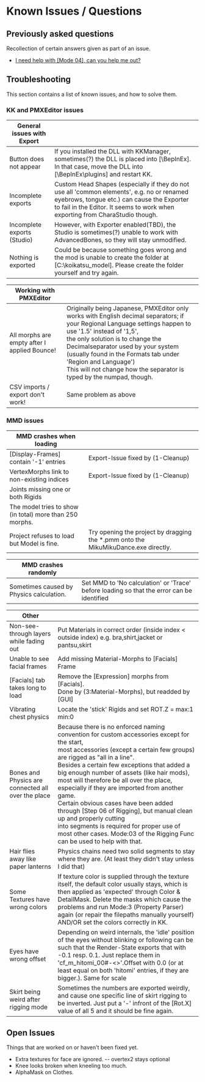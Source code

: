 
# Known Issues / Questions





## Previously asked questions


Recollection of certain answers given as part of an issue.

 - [I need help with [Mode 04], can you help me out?](https://github.com/CazzoPMX/KKPMX/issues/4#issuecomment-1122760640)

## Troubleshooting


This section contains a list of known issues, and how to solve them.


### KK and PMXEditor issues


| General issues with Export | |
| --- | --- |
| Button does not appear | If you installed the DLL with KKManager, sometimes(?) the DLL is placed into [<Folder of KK>\BepInEx]. In that case, move the DLL into [<Folder of KK>\BepInEx\plugins] and restart KK. |
| Incomplete exports | Custom Head Shapes (especially if they do not use all 'common elements', e.g. no or renamed eyebrows, tongue etc.) can cause the Exporter to fail in the Editor. It seems to work when exporting from CharaStudio though. |
| Incomplete exports (Studio) | However, with Exporter enabled(TBD), the Studio is sometimes(?) unable to work with AdvancedBones, so they will stay unmodified. |
| Nothing is exported | Could be because something goes wrong and the mod is unable to create the folder at [C:\koikatsu_model]. Please create the folder yourself and try again. |

| Working with PMXEditor | |
| --- | --- |
| All morphs are empty after I applied Bounce!  | Originally being Japanese, PMXEditor only works with English decimal separators; if your Regional Language settings happen to use '1.5' instead of '1,5',<br/>the only solution is to change the Decimalseparator used by your system (usually found in the Formats tab under 'Region and Language')<br/>This will not change how the separator is typed by the numpad, though. |
| CSV imports / export don't work! | Same problem as above |

### MMD issues


| MMD crashes when loading | |
| --- | --- |
| [Display-Frames] contain '-1' entries | Export-Issue fixed by (1-Cleanup) |
| VertexMorphs link to non-existing indices | Export-Issue fixed by (1-Cleanup) |
| Joints missing one or both Rigids |     |
| The model tries to show (in total) more than 250 morphs. |     |
| Project refuses to load but Model is fine. | Try opening the project by dragging the *.pmm onto the MikuMikuDance.exe directly. |

| MMD crashes randomly | |
| --- | --- |
| Sometimes caused by Physics calculation. | Set MMD to 'No calculation' or 'Trace' before loading so that the error can be identified |

| Other | |
| --- | --- |
| Non-see-through layers while fading out | Put Materials in correct order (inside index < outside index) e.g. bra,shirt,jacket or pantsu,skirt |
| Unable to see facial frames | Add missing Material-Morphs to [Facials] Frame |
| [Facials] tab takes long to load | Remove the [Expression] morphs from [Facials].<br/>Done by (3:Material-Morphs), but readded by [GUI] |
| Vibrating chest physics | Locate the 'stick' Rigids and set ROT.Z = max:1 min:0 |
| Bones and Physics are connected all over the place | Because there is no enforced naming convention for custom accessories except for the start,<br/>most accessories (except a certain few groups) are rigged as "all in a line".<br/>Besides a certain few exceptions that added a big enough number of assets (like hair mods),<br/>most will therefore be all over the place, especially if they are imported from another game.<br/>Certain obvious cases have been added through [Step 06 of Rigging], but manual clean up and properly cutting<br/>into segments is required for proper use of most other cases. Mode:03 of the Rigging Func can be used to help with that. |
| Hair flies away like paper lanterns | Physics chains need two solid segments to stay where they are. (At least they didn't stay unless I did that) |
| Some Textures have wrong colors | If texture color is supplied through the texture itself, the default color usually stays, which is then applied as 'expected' through Color & DetailMask. Delete the masks which cause the problems and run Mode:3 (Property Parser) again (or repair the filepaths manually yourself) AND/OR set the colors correctly in KK. |
| Eyes have wrong offset | Depending on weird internals, the 'idle' position of the eyes without blinking or following can be such that the Render-State exports that with -0.1 resp. 0.1. Just replace them in 'cf_m_hitomi_00#-<<number>>'.Offset with 0.0 (or at least equal on both 'hitomi' entries, if they are bigger.). Same for scale |
| Skirt being weird after rigging mode | Sometimes the numbers are exported weirdly, and cause one specific line of skirt rigging to be inverted. Just put a '-' infront of the [Rot.X] value of all 5 and it should be fine again. |

## Open Issues


Things that are worked on or haven't been fixed yet.

 - Extra textures for face are ignored. -- overtex2 stays optional
 - Knee looks broken when kneeling too much.
 - AlphaMask on Clothes.